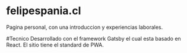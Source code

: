# felipespania.cl
Pagina personal, con una introduccion y experiencias laborales.

#Tecnico
Desarrollado con el framework Gatsby el cual esta basado en React. El sitio tiene el standard de PWA.
